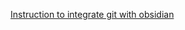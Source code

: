 [Instruction to integrate git with obsidian](https://forum.obsidian.md/t/mobile-sync-with-git-on-ios-for-free-using-ish/20861)

